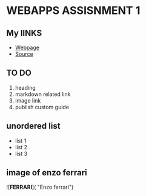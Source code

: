 #  WEBAPPS ASSISNMENT 1 #

## My lINKS ##
 -  [Webpage ](https://saikirandd.github.io/webapps-assignment-1-/ "page")
-  [Source](https://github.com/saikirandd/webapps-assignment-1- "Working With Markdown Source")

## TO DO ##
1. heading
1. markdown related link
1. image link
1. publish custom guide

## unordered list ##
- list 1
- list 2
- list 3

## image of enzo ferrari ##
![**FERRARI**]( "Enzo ferrari")
